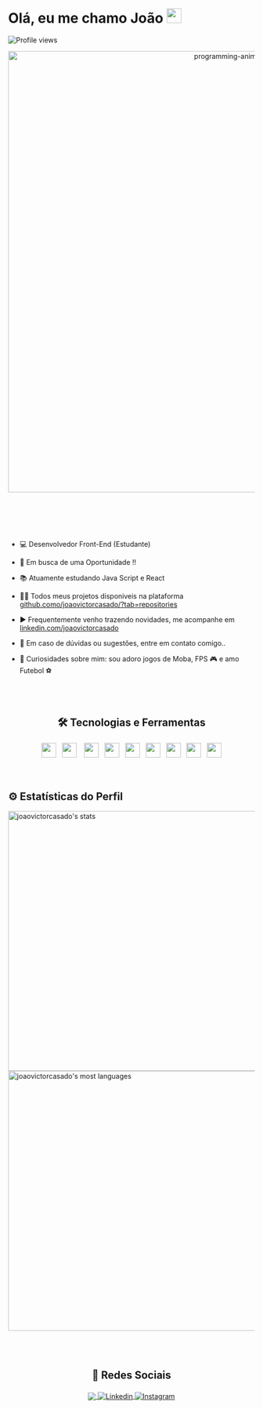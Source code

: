 
<div align="center">

<h1 align="left">Olá, eu me chamo João <img src="https://raw.githubusercontent.com/kaueMarques/kaueMarques/master/hi.gif" width="30px"></h1>
<p align="left"> <img src="https://komarev.com/ghpvc/?username=joaovictorcasado&color=blue" alt="Profile views" /> </p>


<img align="center" width="900em"  src="https://ardas-it.com/uploads/images/blogs/giph.gif" alt="programming-animated"> 

</div>

<br> <br> <br> <br>


- 💻 Desenvolvedor Front-End (Estudante)

- 💼 Em busca de uma Oportunidade !!

- 📚 Atuamente estudando Java Script e React

- 👨‍💻 Todos meus projetos  disponiveis na plataforma [github.como/joaovictorcasado/?tab=repositories](https://github.com/joaovictorcasado?tab=repositories)

- ▶️ Frequentemente venho trazendo novidades, me acompanhe em [linkedin.com/joaovictorcasado](https://linkedin.com/joaovictorcasado)

- 💬 Em caso de dúvidas ou sugestões, entre em contato comigo..

- 👀  Curiosidades sobre mim: sou adoro  jogos de Moba, FPS 🎮  e amo Futebol ⚽

<br><br>

## <p align="center"> 🛠 Tecnologias e Ferramentas </p>
<div align="center" >
<img src="https://cdn.jsdelivr.net/gh/devicons/devicon/icons/javascript/javascript-original.svg" width="30px" /> &nbsp; 
<img src="https://cdn.jsdelivr.net/gh/devicons/devicon/icons/nodejs/nodejs-plain.svg" width="30px" />&nbsp; &nbsp;
<img src="https://cdn.jsdelivr.net/gh/devicons/devicon/icons/html5/html5-original.svg" width="30" /> &nbsp;
<img src="https://cdn.jsdelivr.net/gh/devicons/devicon/icons/css3/css3-original.svg" width="30" /> &nbsp;
 <img src="https://cdn.jsdelivr.net/gh/devicons/devicon/icons/bootstrap/bootstrap-original.svg" width="30" /> &nbsp;
<img src="https://cdn.jsdelivr.net/gh/devicons/devicon/icons/react/react-original.svg" width="30" /> &nbsp;
<img src="https://cdn.jsdelivr.net/gh/devicons/devicon/icons/git/git-original.svg" width="30" /> &nbsp;
<img src="https://cdn.jsdelivr.net/gh/devicons/devicon/icons/github/github-original.svg" width="30"/> &nbsp;
<img src="https://cdn.jsdelivr.net/gh/devicons/devicon/icons/vscode/vscode-original.svg" width="30" />
</div>  
<br><br>

## ⚙️ Estatísticas do Perfil

<div align="left">
<p>  
<img width="530em" src="https://github-readme-stats.vercel.app/api?username=joaovictorcasado&show_icons=true&theme=midnight-purple" alt="joaovictorcasado's stats"/> 
<img width="530em" src="https://github-readme-stats.vercel.app/api/top-langs/?username=joaovictorcasado&layout=compact&theme=midnight-purple" alt="joaovictorcasado's most languages"/>
</p>  
  
</div>

<br><br>
 
 ## <p align="center"> 👨 Redes Sociais </p>


<p align="center">

  
<a href="https://www.facebook.com/joaovictor.yoongi/" target="_blank">
 <img align="center" src="https://img.shields.io/badge/Facebook-1877F2?style=for-the-badge&logo=facebook&logoColor=white"/>
</a>

<a href="https://linkedin.com/in/joaovictorcasado" target="_blank">
  <img align="center" src="https://img.shields.io/badge/LinkedIn-0077B5?style=for-the-badge&logo=linkedin&logoColor=white" alt="Linkedin"/>
</a>
<a href="https://instagram.com/joaovictorcasado" target="_blank">
 <img align="center" src="https://img.shields.io/badge/Instagram-E4405F?style=for-the-badge&logo=instagram&logoColor=white" alt="Instagram"/>
</a>



</p>


